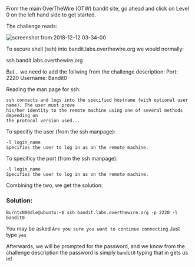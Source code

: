 From the main OverTheWire (OTW) bandit site, go ahead and click on Level 0 on the left hand side to get started.

The challenge reads:

![screenshot from 2018-12-12 03-34-00](https://user-images.githubusercontent.com/41026969/49857122-b90cba00-fdbf-11e8-8285-f5c19c00ee6c.png)

To secure shell (ssh) into bandit.labs.overthewire.org we would normally:

ssh bandit.labs.overthewire.org 

But... we need to add the follwing from the challenge description:
  Port: 2220
  Username: Bandit0

Reading the man page for ssh:
```
ssh connects and logs into the specified hostname (with optional user name). The user must prove 
his/her identity to the remote machine using one of several methods depending on 
the protocol version used... 
```

To specifiy the user (from the ssh manpage):
```
-l login_name
Specifies the user to log in as on the remote machine.
```

To specificy the port (from the ssh manpage):
```
-l login_name
Specifies the user to log in as on the remote machine. 
```
Combining the two, we get the solution:

### Solution:

```
BurntxN00dle@ubuntu:~$ ssh bandit.labs.overthewire.org -p 2220 -l bandit0
```
You may be asked ```Are you sure you want to continue connecting``` Just type ```yes```

Afterwards, we will be prompted for the password, and we know from the challenge description the password
is simply ```bandit0``` typing that in gets us in!
